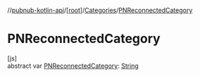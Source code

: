 //[pubnub-kotlin-api](../../../index.md)/[[root]](../index.md)/[Categories](index.md)/[PNReconnectedCategory](-p-n-reconnected-category.md)

# PNReconnectedCategory

[js]\
abstract var [PNReconnectedCategory](-p-n-reconnected-category.md): [String](https://kotlinlang.org/api/core/kotlin-stdlib/kotlin/-string/index.html)
